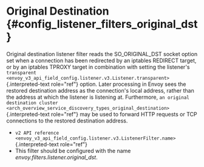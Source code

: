Original Destination {#config_listener_filters_original_dst}
====================

Original destination listener filter reads the SO\_ORIGINAL\_DST socket
option set when a connection has been redirected by an iptables REDIRECT
target, or by an iptables TPROXY target in combination with setting the
listener\'s
`transparent <envoy_v3_api_field_config.listener.v3.Listener.transparent>`{.interpreted-text
role="ref"} option. Later processing in Envoy sees the restored
destination address as the connection\'s local address, rather than the
address at which the listener is listening at. Furthermore, `an original
destination cluster <arch_overview_service_discovery_types_original_destination>`{.interpreted-text
role="ref"} may be used to forward HTTP requests or TCP connections to
the restored destination address.

-   `v2 API reference <envoy_v3_api_field_config.listener.v3.ListenerFilter.name>`{.interpreted-text
    role="ref"}
-   This filter should be configured with the name
    *envoy.filters.listener.original\_dst*.
